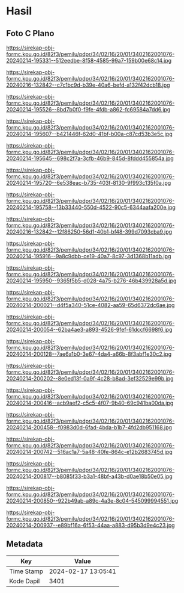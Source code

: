 # Hasil

## Foto C Plano

https://sirekap-obj-formc.kpu.go.id/82f3/pemilu/pdpr/34/02/16/20/01/3402162001076-20240214-195331--512eedbe-8f58-4585-99a7-159b00e68c14.jpg

https://sirekap-obj-formc.kpu.go.id/82f3/pemilu/pdpr/34/02/16/20/01/3402162001076-20240216-132842--c7c1bc9d-b39e-40a6-befd-a132f42dcb18.jpg

https://sirekap-obj-formc.kpu.go.id/82f3/pemilu/pdpr/34/02/16/20/01/3402162001076-20240214-195526--8bd7b0f0-f9fe-4fdb-a862-fc69584a7dd6.jpg

https://sirekap-obj-formc.kpu.go.id/82f3/pemilu/pdpr/34/02/16/20/01/3402162001076-20240214-195607--b421446f-62d0-41bf-b00a-c87cd53b3e5c.jpg

https://sirekap-obj-formc.kpu.go.id/82f3/pemilu/pdpr/34/02/16/20/01/3402162001076-20240214-195645--698c2f7a-3cfb-46b9-845d-8fddd455854a.jpg

https://sirekap-obj-formc.kpu.go.id/82f3/pemilu/pdpr/34/02/16/20/01/3402162001076-20240214-195720--6e538eac-b735-403f-8130-9f993c135f0a.jpg

https://sirekap-obj-formc.kpu.go.id/82f3/pemilu/pdpr/34/02/16/20/01/3402162001076-20240214-195758--13b33440-550d-4522-90c5-6344aafa200e.jpg

https://sirekap-obj-formc.kpu.go.id/82f3/pemilu/pdpr/34/02/16/20/01/3402162001076-20240216-132842--12f86250-56d1-40b1-bf48-399d7093cba9.jpg

https://sirekap-obj-formc.kpu.go.id/82f3/pemilu/pdpr/34/02/16/20/01/3402162001076-20240214-195916--9a8c9dbb-ce19-40a7-8c97-3d1368b11adb.jpg

https://sirekap-obj-formc.kpu.go.id/82f3/pemilu/pdpr/34/02/16/20/01/3402162001076-20240214-195950--9365f5b5-d028-4a75-b276-46b439928a5d.jpg

https://sirekap-obj-formc.kpu.go.id/82f3/pemilu/pdpr/34/02/16/20/01/3402162001076-20240214-200021--d4f5a340-51ce-4082-aa59-65d6372dc6ae.jpg

https://sirekap-obj-formc.kpu.go.id/82f3/pemilu/pdpr/34/02/16/20/01/3402162001076-20240214-200054--62ba4ae3-a893-4526-9fef-61dccf6698f6.jpg

https://sirekap-obj-formc.kpu.go.id/82f3/pemilu/pdpr/34/02/16/20/01/3402162001076-20240214-200128--7ae6a1b0-3e67-4da4-a66b-8f3abf1e30c2.jpg

https://sirekap-obj-formc.kpu.go.id/82f3/pemilu/pdpr/34/02/16/20/01/3402162001076-20240214-200202--8e0ed13f-0a9f-4c28-b8ad-3ef32529e99b.jpg

https://sirekap-obj-formc.kpu.go.id/82f3/pemilu/pdpr/34/02/16/20/01/3402162001076-20240214-200416--acb9aef2-c5c5-4f07-9b40-69c941ba00da.jpg

https://sirekap-obj-formc.kpu.go.id/82f3/pemilu/pdpr/34/02/16/20/01/3402162001076-20240214-200458--f0983d0d-6fad-4bda-b1b7-4fd2db951168.jpg

https://sirekap-obj-formc.kpu.go.id/82f3/pemilu/pdpr/34/02/16/20/01/3402162001076-20240214-200742--516ac1a7-5a48-40fe-864c-e12b2683745d.jpg

https://sirekap-obj-formc.kpu.go.id/82f3/pemilu/pdpr/34/02/16/20/01/3402162001076-20240214-200817--b8085f33-b3a1-48bf-a43b-d0ae18b50e05.jpg

https://sirekap-obj-formc.kpu.go.id/82f3/pemilu/pdpr/34/02/16/20/01/3402162001076-20240214-200850--922b49ab-a89c-4a3e-8c04-545099994551.jpg

https://sirekap-obj-formc.kpu.go.id/82f3/pemilu/pdpr/34/02/16/20/01/3402162001076-20240214-200937--e89bf16a-6f53-44aa-a883-d95b3d9e4c23.jpg


## Metadata

| Key        | Value               |
| ---------- | ------------------- |
| Time Stamp | 2024-02-17 13:05:41 |
| Kode Dapil | 3401                |



